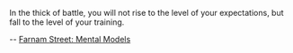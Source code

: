 In the thick of battle, you will not rise to the level of your expectations, but fall to the level of your training.

-- [Farnam Street: Mental Models](https://fs.blog/mental-models/)

